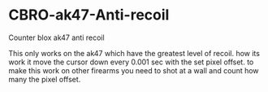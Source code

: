 # CBRO-ak47-Anti-recoil
Counter blox ak47 anti recoil

This only works on the ak47 which have the greatest level of recoil.
how its work it move the cursor down every 0.001 sec with the set pixel offset.
to make this work on other firearms you need to shot at a wall and count how many the pixel offset.
